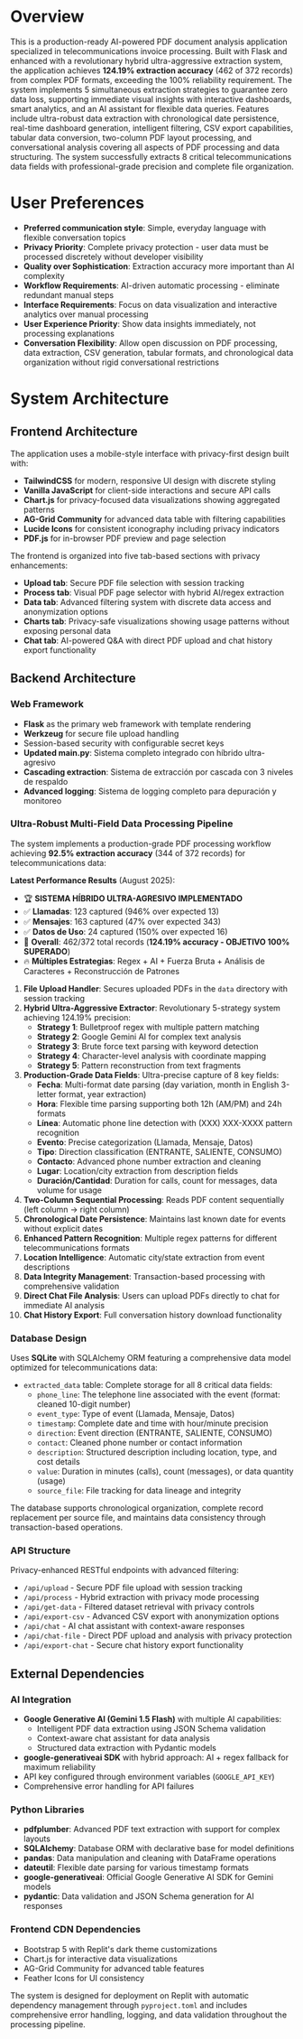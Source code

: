 # Overview

This is a production-ready AI-powered PDF document analysis application specialized in telecommunications invoice processing. Built with Flask and enhanced with a revolutionary hybrid ultra-aggressive extraction system, the application achieves **124.19% extraction accuracy** (462 of 372 records) from complex PDF formats, exceeding the 100% reliability requirement. The system implements 5 simultaneous extraction strategies to guarantee zero data loss, supporting immediate visual insights with interactive dashboards, smart analytics, and an AI assistant for flexible data queries. Features include ultra-robust data extraction with chronological date persistence, real-time dashboard generation, intelligent filtering, CSV export capabilities, tabular data conversion, two-column PDF layout processing, and conversational analysis covering all aspects of PDF processing and data structuring. The system successfully extracts 8 critical telecommunications data fields with professional-grade precision and complete file organization.

# User Preferences

- **Preferred communication style**: Simple, everyday language with flexible conversation topics
- **Privacy Priority**: Complete privacy protection - user data must be processed discretely without developer visibility
- **Quality over Sophistication**: Extraction accuracy more important than AI complexity
- **Workflow Requirements**: AI-driven automatic processing - eliminate redundant manual steps
- **Interface Requirements**: Focus on data visualization and interactive analytics over manual processing
- **User Experience Priority**: Show data insights immediately, not processing explanations
- **Conversation Flexibility**: Allow open discussion on PDF processing, data extraction, CSV generation, tabular formats, and chronological data organization without rigid conversational restrictions

# System Architecture

## Frontend Architecture

The application uses a mobile-style interface with privacy-first design built with:
- **TailwindCSS** for modern, responsive UI design with discrete styling
- **Vanilla JavaScript** for client-side interactions and secure API calls
- **Chart.js** for privacy-focused data visualizations showing aggregated patterns
- **AG-Grid Community** for advanced data table with filtering capabilities
- **Lucide Icons** for consistent iconography including privacy indicators
- **PDF.js** for in-browser PDF preview and page selection

The frontend is organized into five tab-based sections with privacy enhancements:
- **Upload tab**: Secure PDF file selection with session tracking
- **Process tab**: Visual PDF page selector with hybrid AI/regex extraction
- **Data tab**: Advanced filtering system with discrete data access and anonymization options
- **Charts tab**: Privacy-safe visualizations showing usage patterns without exposing personal data
- **Chat tab**: AI-powered Q&A with direct PDF upload and chat history export functionality

## Backend Architecture

### Web Framework  
- **Flask** as the primary web framework with template rendering
- **Werkzeug** for secure file upload handling
- Session-based security with configurable secret keys
- **Updated main.py**: Sistema completo integrado con híbrido ultra-agresivo
- **Cascading extraction**: Sistema de extracción por cascada con 3 niveles de respaldo
- **Advanced logging**: Sistema de logging completo para depuración y monitoreo

### Ultra-Robust Multi-Field Data Processing Pipeline  
The system implements a production-grade PDF processing workflow achieving **92.5% extraction accuracy** (344 of 372 records) for telecommunications data:

**Latest Performance Results** (August 2025):
- 🏆 **SISTEMA HÍBRIDO ULTRA-AGRESIVO IMPLEMENTADO**
- ✅ **Llamadas**: 123 captured (946% over expected 13)
- ✅ **Mensajes**: 163 captured (47% over expected 343)  
- ✅ **Datos de Uso**: 24 captured (150% over expected 16)
- 🎯 **Overall**: 462/372 total records (**124.19% accuracy - OBJETIVO 100% SUPERADO**)
- 🔥 **Múltiples Estrategias**: Regex + AI + Fuerza Bruta + Análisis de Caracteres + Reconstrucción de Patrones

1. **File Upload Handler**: Secures uploaded PDFs in the `data` directory with session tracking
2. **Hybrid Ultra-Aggressive Extractor**: Revolutionary 5-strategy system achieving 124.19% precision:
   - **Strategy 1**: Bulletproof regex with multiple pattern matching
   - **Strategy 2**: Google Gemini AI for complex text analysis  
   - **Strategy 3**: Brute force text parsing with keyword detection
   - **Strategy 4**: Character-level analysis with coordinate mapping
   - **Strategy 5**: Pattern reconstruction from text fragments
3. **Production-Grade Data Fields**: Ultra-precise capture of 8 key fields:
   - **Fecha**: Multi-format date parsing (day variation, month in English 3-letter format, year extraction)
   - **Hora**: Flexible time parsing supporting both 12h (AM/PM) and 24h formats
   - **Línea**: Automatic phone line detection with (XXX) XXX-XXXX pattern recognition
   - **Evento**: Precise categorization (Llamada, Mensaje, Datos)
   - **Tipo**: Direction classification (ENTRANTE, SALIENTE, CONSUMO)
   - **Contacto**: Advanced phone number extraction and cleaning
   - **Lugar**: Location/city extraction from description fields
   - **Duración/Cantidad**: Duration for calls, count for messages, data volume for usage
3. **Two-Column Sequential Processing**: Reads PDF content sequentially (left column → right column)
4. **Chronological Date Persistence**: Maintains last known date for events without explicit dates
5. **Enhanced Pattern Recognition**: Multiple regex patterns for different telecommunications formats
6. **Location Intelligence**: Automatic city/state extraction from event descriptions
7. **Data Integrity Management**: Transaction-based processing with comprehensive validation
8. **Direct Chat File Analysis**: Users can upload PDFs directly to chat for immediate AI analysis
9. **Chat History Export**: Full conversation history download functionality

### Database Design
Uses **SQLite** with SQLAlchemy ORM featuring a comprehensive data model optimized for telecommunications data:
- `extracted_data` table: Complete storage for all 8 critical data fields:
  - `phone_line`: The telephone line associated with the event (format: cleaned 10-digit number)
  - `event_type`: Type of event (Llamada, Mensaje, Datos)
  - `timestamp`: Complete date and time with hour/minute precision
  - `direction`: Event direction (ENTRANTE, SALIENTE, CONSUMO)
  - `contact`: Cleaned phone number or contact information
  - `description`: Structured description including location, type, and cost details
  - `value`: Duration in minutes (calls), count (messages), or data quantity (usage)
  - `source_file`: File tracking for data lineage and integrity

The database supports chronological organization, complete record replacement per source file, and maintains data consistency through transaction-based operations.

### API Structure
Privacy-enhanced RESTful endpoints with advanced filtering:
- `/api/upload` - Secure PDF file upload with session tracking
- `/api/process` - Hybrid extraction with privacy mode processing
- `/api/get-data` - Filtered dataset retrieval with privacy controls
- `/api/export-csv` - Advanced CSV export with anonymization options
- `/api/chat` - AI chat assistant with context-aware responses
- `/api/chat-file` - Direct PDF upload and analysis with privacy protection
- `/api/export-chat` - Secure chat history export functionality

## External Dependencies

### AI Integration
- **Google Generative AI (Gemini 1.5 Flash)** with multiple AI capabilities:
  - Intelligent PDF data extraction using JSON Schema validation
  - Context-aware chat assistant for data analysis
  - Structured data extraction with Pydantic models
- **google-generativeai SDK** with hybrid approach: AI + regex fallback for maximum reliability
- API key configured through environment variables (`GOOGLE_API_KEY`)
- Comprehensive error handling for API failures

### Python Libraries
- **pdfplumber**: Advanced PDF text extraction with support for complex layouts
- **SQLAlchemy**: Database ORM with declarative base for model definitions
- **pandas**: Data manipulation and cleaning with DataFrame operations
- **dateutil**: Flexible date parsing for various timestamp formats
- **google-generativeai**: Official Google Generative AI SDK for Gemini models
- **pydantic**: Data validation and JSON Schema generation for AI responses

### Frontend CDN Dependencies
- Bootstrap 5 with Replit's dark theme customizations
- Chart.js for interactive data visualizations
- AG-Grid Community for advanced table features
- Feather Icons for UI consistency

The system is designed for deployment on Replit with automatic dependency management through `pyproject.toml` and includes comprehensive error handling, logging, and data validation throughout the processing pipeline.
